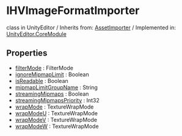 # IHVImageFormatImporter
class in UnityEditor
 / Inherits from: <a href="https://docs.unity3d.com/6000.0/Documentation/ScriptReference/AssetImporter.html" target="_blank">AssetImporter</a> / Implemented in: <a href="https://docs.unity3d.com/6000.0/Documentation/ScriptReference/UnityEditor.CoreModule.html" target="_blank">UnityEditor.CoreModule</a>
## Properties
- <a href="https://docs.unity3d.com/6000.0/Documentation/ScriptReference/IHVImageFormatImporter-filterMode.html" target="_blank">filterMode</a> : FilterMode
- <a href="https://docs.unity3d.com/6000.0/Documentation/ScriptReference/IHVImageFormatImporter-ignoreMipmapLimit.html" target="_blank">ignoreMipmapLimit</a> : Boolean
- <a href="https://docs.unity3d.com/6000.0/Documentation/ScriptReference/IHVImageFormatImporter-isReadable.html" target="_blank">isReadable</a> : Boolean
- <a href="https://docs.unity3d.com/6000.0/Documentation/ScriptReference/IHVImageFormatImporter-mipmapLimitGroupName.html" target="_blank">mipmapLimitGroupName</a> : String
- <a href="https://docs.unity3d.com/6000.0/Documentation/ScriptReference/IHVImageFormatImporter-streamingMipmaps.html" target="_blank">streamingMipmaps</a> : Boolean
- <a href="https://docs.unity3d.com/6000.0/Documentation/ScriptReference/IHVImageFormatImporter-streamingMipmapsPriority.html" target="_blank">streamingMipmapsPriority</a> : Int32
- <a href="https://docs.unity3d.com/6000.0/Documentation/ScriptReference/IHVImageFormatImporter-wrapMode.html" target="_blank">wrapMode</a> : TextureWrapMode
- <a href="https://docs.unity3d.com/6000.0/Documentation/ScriptReference/IHVImageFormatImporter-wrapModeU.html" target="_blank">wrapModeU</a> : TextureWrapMode
- <a href="https://docs.unity3d.com/6000.0/Documentation/ScriptReference/IHVImageFormatImporter-wrapModeV.html" target="_blank">wrapModeV</a> : TextureWrapMode
- <a href="https://docs.unity3d.com/6000.0/Documentation/ScriptReference/IHVImageFormatImporter-wrapModeW.html" target="_blank">wrapModeW</a> : TextureWrapMode
